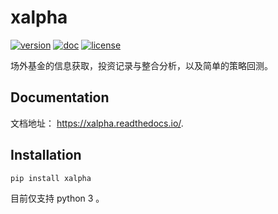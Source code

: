 xalpha
=====

[![version](https://img.shields.io/pypi/v/xalpha.svg)](https://pypi.org/project/xalpha/) 	         [![doc](https://readthedocs.org/projects/xalpha/badge/?style=flat)](https://xalpha.readthedocs.io/) 	[![license](https://img.shields.io/:license-mit-blue.svg?style=flat-square)](https://badges.mit-license.org/)

场外基金的信息获取，投资记录与整合分析，以及简单的策略回测。

## Documentation

文档地址： https://xalpha.readthedocs.io/. 

## Installation

```bash
pip install xalpha
```

目前仅支持 python 3 。
